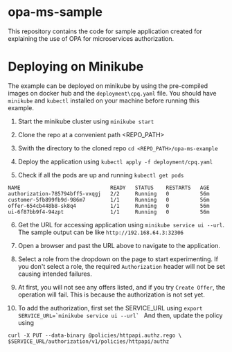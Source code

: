 # opa-ms-sample
This repository contains the code for sample application created for explaining the use of OPA for microservices authorization.

# Deploying on Minikube

The example can be deployed on minikube by using the pre-compiled images on docker hub and the `deployment\cpq.yaml` file.
You should have `minikube` and `kubectl` installed on your machine before running this example.

1. Start the minikube cluster using
```minikube start```

2. Clone the repo at a convenient path <REPO_PATH>
  
3. Swith the directory to the cloned repo
```cd <REPO_PATH>/opa-ms-example```

4. Deploy the application using 
```kubectl apply -f deployment/cpq.yaml```

5. Check if all the pods are up and running
```kubectl get pods```

```
NAME                             READY   STATUS    RESTARTS   AGE
authorization-785794bff5-vxqgj   2/2     Running   0          56m
customer-5fb899fb9d-986m7        1/1     Running   0          56m
offer-654cb448b8-sk8q4           1/1     Running   0          56m
ui-6f87bb9f4-94zpt               1/1     Running   0          56m
```
6. Get the URL for accessing application using ```minikube service ui --url```. The sample output can be like ```http://192.168.64.3:32306```

7. Open a browser and past the URL above to navigate to the application.

8. Select a role from the dropdown on the page to start experimenting. If you don't select a role, the required `Authorization` header will not be set causing intended failures.

8. At first, you will not see any offers listed, and if you try  `Create Offer`, the operation will fail. This is because the authorization is not set yet.

9. To add the authorization, first set the SERVICE_URL using ```export SERVICE_URL=`minikube service ui --url` ```
And then, update the policy using 

```
curl -X PUT --data-binary @policies/httpapi.authz.rego \
$SERVICE_URL/authorization/v1/policies/httpapi/authz
```

